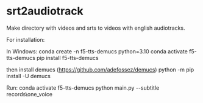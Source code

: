 # srt2audiotrack

Make directory with videos and srts to videos with english audiotracks.

For installation:

In Windows:
conda create -n f5-tts-demucs python=3.10
conda activate f5-tts-demucs
pip install f5-tts-demucs

then install demucs (https://github.com/adefossez/demucs)
python -m pip install -U demucs


Run:
conda activate f5-tts-demucs
python main.py --subtitle records\one_voice
